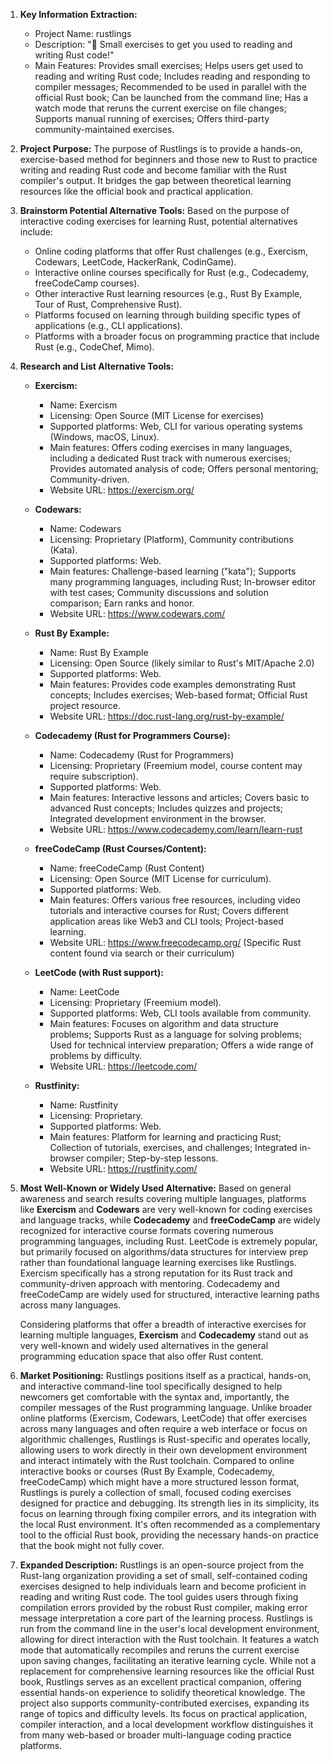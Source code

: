 1.  **Key Information Extraction:**
    *   Project Name: rustlings
    *   Description: "🦀 Small exercises to get you used to reading and writing Rust code!"
    *   Main Features: Provides small exercises; Helps users get used to reading and writing Rust code; Includes reading and responding to compiler messages; Recommended to be used in parallel with the official Rust book; Can be launched from the command line; Has a watch mode that reruns the current exercise on file changes; Supports manual running of exercises; Offers third-party community-maintained exercises.

2.  **Project Purpose:**
    The purpose of Rustlings is to provide a hands-on, exercise-based method for beginners and those new to Rust to practice writing and reading Rust code and become familiar with the Rust compiler's output. It bridges the gap between theoretical learning resources like the official book and practical application.

3.  **Brainstorm Potential Alternative Tools:**
    Based on the purpose of interactive coding exercises for learning Rust, potential alternatives include:
    *   Online coding platforms that offer Rust challenges (e.g., Exercism, Codewars, LeetCode, HackerRank, CodinGame).
    *   Interactive online courses specifically for Rust (e.g., Codecademy, freeCodeCamp courses).
    *   Other interactive Rust learning resources (e.g., Rust By Example, Tour of Rust, Comprehensive Rust).
    *   Platforms focused on learning through building specific types of applications (e.g., CLI applications).
    *   Platforms with a broader focus on programming practice that include Rust (e.g., CodeChef, Mimo).

4.  **Research and List Alternative Tools:**

    *   **Exercism:**
        *   Name: Exercism
        *   Licensing: Open Source (MIT License for exercises)
        *   Supported platforms: Web, CLI for various operating systems (Windows, macOS, Linux).
        *   Main features: Offers coding exercises in many languages, including a dedicated Rust track with numerous exercises; Provides automated analysis of code; Offers personal mentoring; Community-driven.
        *   Website URL: https://exercism.org/

    *   **Codewars:**
        *   Name: Codewars
        *   Licensing: Proprietary (Platform), Community contributions (Kata).
        *   Supported platforms: Web.
        *   Main features: Challenge-based learning ("kata"); Supports many programming languages, including Rust; In-browser editor with test cases; Community discussions and solution comparison; Earn ranks and honor.
        *   Website URL: https://www.codewars.com/

    *   **Rust By Example:**
        *   Name: Rust By Example
        *   Licensing: Open Source (likely similar to Rust's MIT/Apache 2.0)
        *   Supported platforms: Web.
        *   Main features: Provides code examples demonstrating Rust concepts; Includes exercises; Web-based format; Official Rust project resource.
        *   Website URL: https://doc.rust-lang.org/rust-by-example/

    *   **Codecademy (Rust for Programmers Course):**
        *   Name: Codecademy (Rust for Programmers)
        *   Licensing: Proprietary (Freemium model, course content may require subscription).
        *   Supported platforms: Web.
        *   Main features: Interactive lessons and articles; Covers basic to advanced Rust concepts; Includes quizzes and projects; Integrated development environment in the browser.
        *   Website URL: https://www.codecademy.com/learn/learn-rust

    *   **freeCodeCamp (Rust Courses/Content):**
        *   Name: freeCodeCamp (Rust Content)
        *   Licensing: Open Source (MIT License for curriculum).
        *   Supported platforms: Web.
        *   Main features: Offers various free resources, including video tutorials and interactive courses for Rust; Covers different application areas like Web3 and CLI tools; Project-based learning.
        *   Website URL: https://www.freecodecamp.org/ (Specific Rust content found via search or their curriculum)

    *   **LeetCode (with Rust support):**
        *   Name: LeetCode
        *   Licensing: Proprietary (Freemium model).
        *   Supported platforms: Web, CLI tools available from community.
        *   Main features: Focuses on algorithm and data structure problems; Supports Rust as a language for solving problems; Used for technical interview preparation; Offers a wide range of problems by difficulty.
        *   Website URL: https://leetcode.com/

    *   **Rustfinity:**
        *   Name: Rustfinity
        *   Licensing: Proprietary.
        *   Supported platforms: Web.
        *   Main features: Platform for learning and practicing Rust; Collection of tutorials, exercises, and challenges; Integrated in-browser compiler; Step-by-step lessons.
        *   Website URL: https://rustfinity.com/

5.  **Most Well-Known or Widely Used Alternative:**
    Based on general awareness and search results covering multiple languages, platforms like **Exercism** and **Codewars** are very well-known for coding exercises and language tracks, while **Codecademy** and **freeCodeCamp** are widely recognized for interactive course formats covering numerous programming languages, including Rust. LeetCode is extremely popular, but primarily focused on algorithms/data structures for interview prep rather than foundational language learning exercises like Rustlings. Exercism specifically has a strong reputation for its Rust track and community-driven approach with mentoring. Codecademy and freeCodeCamp are widely used for structured, interactive learning paths across many languages.

    Considering platforms that offer a breadth of interactive exercises for learning multiple languages, **Exercism** and **Codecademy** stand out as very well-known and widely used alternatives in the general programming education space that also offer Rust content.

6.  **Market Positioning:**
    Rustlings positions itself as a practical, hands-on, and interactive command-line tool specifically designed to help newcomers get comfortable with the syntax and, importantly, the compiler messages of the Rust programming language. Unlike broader online platforms (Exercism, Codewars, LeetCode) that offer exercises across many languages and often require a web interface or focus on algorithmic challenges, Rustlings is Rust-specific and operates locally, allowing users to work directly in their own development environment and interact intimately with the Rust toolchain. Compared to online interactive books or courses (Rust By Example, Codecademy, freeCodeCamp) which might have a more structured lesson format, Rustlings is purely a collection of small, focused coding exercises designed for practice and debugging. Its strength lies in its simplicity, its focus on learning through fixing compiler errors, and its integration with the local Rust environment. It's often recommended as a complementary tool to the official Rust book, providing the necessary hands-on practice that the book might not fully cover.

7.  **Expanded Description:**
    Rustlings is an open-source project from the Rust-lang organization providing a set of small, self-contained coding exercises designed to help individuals learn and become proficient in reading and writing Rust code. The tool guides users through fixing compilation errors provided by the robust Rust compiler, making error message interpretation a core part of the learning process. Rustlings is run from the command line in the user's local development environment, allowing for direct interaction with the Rust toolchain. It features a watch mode that automatically recompiles and reruns the current exercise upon saving changes, facilitating an iterative learning cycle. While not a replacement for comprehensive learning resources like the official Rust book, Rustlings serves as an excellent practical companion, offering essential hands-on experience to solidify theoretical knowledge. The project also supports community-contributed exercises, expanding its range of topics and difficulty levels. Its focus on practical application, compiler interaction, and a local development workflow distinguishes it from many web-based or broader multi-language coding practice platforms.